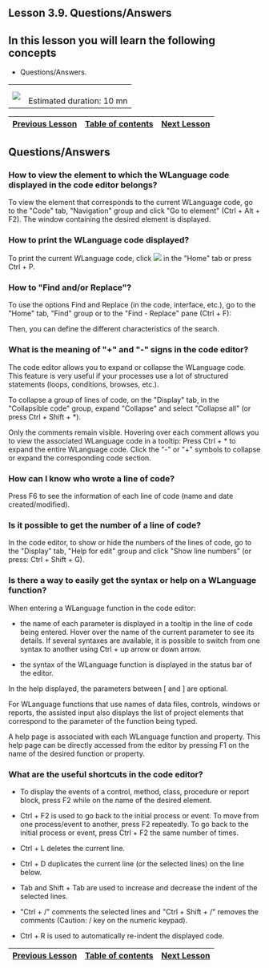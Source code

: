 
## Lesson 3.9. Questions/Answers


<a name="NOTE1"></a>
<a name="NOTE1_1"></a>


## In this lesson you will learn the following concepts
<a name="this_lesson_you_will_learn_the_following_concepts_ELTTEXTE000099"></a>


- Questions/Answers. 





|   |   |
| --- | --- |
| ![](https://doc.pcsoft.fr/en-US/images/image.awp?langid=3&name=dur%E9e.png)<br> | <br>Estimated duration: 10 mn |

| [Previous Lesson](../TutoWM/1410087594.md) | [Table of contents](../TutoWM/1410087586.md) | [Next Lesson](../TutoWM/1410087571.md) |
| --- | --- | --- |





<a name="NOTE2"></a>
<a name="NOTE2_1"></a>


## Questions/Answers
<a name="questionsanswers_ELTTEXTE000154"></a>


### How to view the element to which the WLanguage code displayed in the code editor belongs?
<a name="how_view_the_element_which_the_wlanguage_code_displayed_the_code_editor_belongs_ELTPARAGRAPHE000017"></a>

To view the element that corresponds to the current WLanguage code, go to the "Code" tab, "Navigation" group and click  "Go to element" (Ctrl + Alt + F2). The window containing the desired element is displayed.
<a name="NOTE2_2"></a>


### How to print the WLanguage code displayed?
<a name="how_print_the_wlanguage_code_displayed_ELTPARAGRAPHE000024"></a>

To print the current WLanguage code, click ![](https://doc.pcsoft.fr/en-US/images/image.awp?langid=3&name=ICO_Impression_GAF.jpg)
 in the "Home" tab or press Ctrl + P.
<a name="NOTE2_3"></a>


### How to "Find and/or Replace"?
<a name="how_find_andor_replace_ELTPARAGRAPHE000031"></a>

To use the options Find and Replace (in the code, interface, etc.), go to the "Home" tab, "Find" group or to the "Find - Replace" pane (Ctrl + F): 

Then, you can define the different characteristics of the search.
<a name="NOTE2_4"></a>


### What is the meaning of "+" and "-" signs in the code editor?
<a name="what_the_meaning_and_signs_the_code_editor_ELTPARAGRAPHE000038"></a>

The code editor allows you to expand or collapse the WLanguage code. This feature is very useful if your processes use a lot of structured statements (loops, conditions, browses, etc.). 

To collapse a group of lines of code, on the "Display" tab, in the "Collapsible code" group, expand "Collapse" and select "Collapse all" (or press Ctrl + Shift + \*). 

Only the comments remain visible. Hovering over each comment allows you to view the associated WLanguage code in a tooltip: Press Ctrl + \* to expand the entire WLanguage code. Click the "-" or "+" symbols to collapse or expand the corresponding code section.
<a name="NOTE2_5"></a>


### How can I know who wrote a line of code?
<a name="how_can_know_who_wrote_line_code_ELTPARAGRAPHE000045"></a>

Press F6 to see the information of each line of code (name and date created/modified).
<a name="NOTE2_6"></a>


### Is it possible to get the number of a line of code?
<a name="possible_get_the_number_line_code_ELTPARAGRAPHE000052"></a>

In the code editor, to show or hide the numbers of the lines of code, go to the "Display" tab, "Help for edit" group and click "Show line numbers" (or press: Ctrl + Shift + G).
<a name="NOTE2_7"></a>


### Is there a way to easily get the syntax or help on a WLanguage function?
<a name="there_way_easily_get_the_syntax_help_wlanguage_function_ELTPARAGRAPHE000059"></a>

When entering a WLanguage function in the code editor:

- the name of each parameter is displayed in a tooltip in the line of code being entered. Hover over the name of the current parameter to see its details.
	If several syntaxes are available, it is possible to switch from one syntax to another using Ctrl + up arrow or down arrow.

- the syntax of the WLanguage function is displayed in the status bar of the editor.




In the help displayed, the parameters between [ and ] are optional.

For WLanguage functions that use names of data files, controls, windows or reports, the assisted input also displays the list of project elements that correspond to the parameter of the function being typed.

A help page is associated with each WLanguage function and property. This help page can be directly accessed from the editor by pressing F1 on the name of the desired function or property.
<a name="NOTE2_8"></a>


### What are the useful shortcuts in the code editor? 
<a name="what_are_the_useful_shortcuts_the_code_editor_ELTPARAGRAPHE000066"></a>



- To display the events of a control, method, class, procedure or report block, press F2 while on the name of the desired element.

- Ctrl + F2 is used to go back to the initial process or event. 
	To move from one process/event to another, press F2 repeatedly. To go back to the initial process or event, press Ctrl + F2 the same number of times. 

- Ctrl + L deletes the current line.

- Ctrl + D duplicates the current line (or the selected lines) on the line below.

- Tab and Shift + Tab are used to increase and decrease the indent of the selected lines.

- "Ctrl + /" comments the selected lines and "Ctrl + Shift + /" removes the comments (Caution: / key on the numeric keypad).

- Ctrl + R is used to automatically re-indent the displayed code.




| [Previous Lesson](../TutoWM/1410087594.md) | [Table of contents](../TutoWM/1410087586.md) | [Next Lesson](../TutoWM/1410087571.md) |
| --- | --- | --- |




